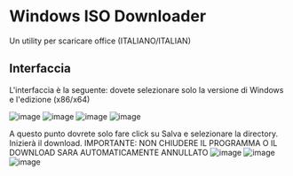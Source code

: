 # Windows ISO Downloader
Un utility per scaricare office (ITALIANO/ITALIAN)

## Interfaccia
L'interfaccia è la seguente: dovete selezionare solo la versione di Windows e l'edizione (x86/x64)

![image](https://user-images.githubusercontent.com/59311016/134358976-41d629b7-ecf5-4fa4-994a-f457c26e2647.png)
![image](https://user-images.githubusercontent.com/59311016/134359060-ba0c6402-a383-4cc1-b5a8-81f4b83d2129.png)
![image](https://user-images.githubusercontent.com/59311016/134359113-0435e436-8fbe-4271-8970-3dddb1fae662.png)
![image](https://user-images.githubusercontent.com/59311016/134359170-25edbb38-07d8-4c18-a2b2-28f2c41614db.png)

A questo punto dovrete solo fare click su Salva e selezionare la directory. Inizierà il download. IMPORTANTE: NON CHIUDERE IL PROGRAMMA O IL DOWNLOAD SARA AUTOMATICAMENTE ANNULLATO
![image](https://user-images.githubusercontent.com/59311016/134359643-356b13a3-044e-4698-a2f2-cbc62fd89ebc.png)
![image](https://user-images.githubusercontent.com/59311016/134359826-c42548e5-a7a2-4085-8d0f-045f998f5fc0.png)
![image](https://user-images.githubusercontent.com/59311016/134359915-aaae249f-a094-4401-a1ad-14ac1ac2ecb1.png)
